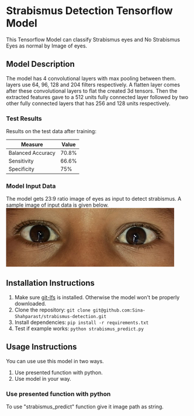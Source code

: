 # Strabismus Detection Tensorflow Model

This Tensorflow Model can classify Strabismus eyes and No Strabismus Eyes as normal by Image of eyes.

## Model Description

The model has 4 convolutional layers with max pooling between them. layers use 64, 96, 128 and 204 filters respectively. A flatten layer comes after these convolutional layers to flat the created 3d tensors. Then the extracted features gave to a 512 units fully connected layer followed by two other fully connected layers that has 256 and 128 units respectively.

### Test Results

Results on the test data after training:

| Measure           | Value |
| ----------------- | ----- |
| Balanced Accuracy | 70.8% |
| Sensitivity       | 66.6% |
| Specificity       | 75%   |

### Model Input Data

The model gets 23:9 ratio image of eyes as input to detect strabismus. A sample image of input data is given below.
![Sample Image](./example/normal.jpg)

## Installation Instructions

1. Make sure [git-lfs](https://git-lfs.com/) is installed. Otherwise the model won't be properly downloaded.
1. Clone the repository: `git clone git@github.com:Sina-Shahparast/strabismus-detection.git`
1. Install dependencies: `pip install -r requirements.txt`
1. Test if example works: `python strabismus_predict.py`

## Usage Instructions

You can use use this model in two ways.

1. Use presented function with python.
2. Use model in your way.

### Use presented function with python

To use "strabismus_predict" function give it image path as string.
